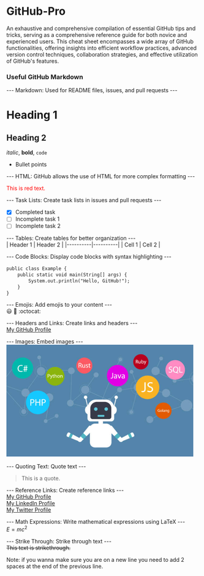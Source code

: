 # GitHub-Pro

An exhaustive and comprehensive compilation of essential GitHub tips and tricks, serving as a comprehensive reference guide for both novice and experienced users. This cheat sheet encompasses a wide array of GitHub functionalities, offering insights into efficient workflow practices, advanced version control techniques, collaboration strategies, and effective utilization of GitHub's features.

### Useful GitHub Markdown

--- Markdown: Used for README files, issues, and pull requests ---  
# Heading 1
## Heading 2
*italic*, **bold**, `code`
- Bullet points

--- HTML: GitHub allows the use of HTML for more complex formatting ---  
<div style="color: red;">This is red text.</div>

--- Task Lists: Create task lists in issues and pull requests ---  
- [x] Completed task
- [ ] Incomplete task 1
- [ ] Incomplete task 2

--- Tables: Create tables for better organization ---  
| Header 1 | Header 2 |
|----------|----------|
| Cell 1   | Cell 2   |

--- Code Blocks: Display code blocks with syntax highlighting ---  
```
public class Example {
    public static void main(String[] args) {
        System.out.println("Hello, GitHub!");
    }
}
```

--- Emojis: Add emojis to your content ---  
:smiley: :rocket: :octocat:

--- Headers and Links: Create links and headers ---  
[My GitHub Profile](https://github.com/FaezehYazdani)


--- Images: Embed images ---  
![GitHub](sample-image.png)

--- Quoting Text: Quote text ---  
> This is a quote.

--- Reference Links: Create reference links ---  
[My GitHub Profile][1]  
[My LinkedIn Profile][2]  
[My Twitter Profile][3]  


[1]: https://github.com/FaezehYazdani  
[2]: https://www.linkedin.com/in/faezehyazdani/  
[3]: https://twitter.com/FaeYazdani  

 
--- Math Expressions: Write mathematical expressions using LaTeX ---  
$E = mc^2$

---  Strike Through: Strike through text ---  
~~This text is strikethrough.~~  

Note: if you wanna make sure you are on a new line you need to add 2 spaces at the end of the previous line.

